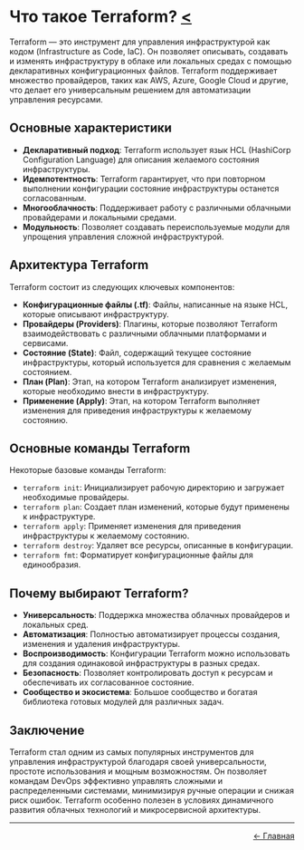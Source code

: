 # Что такое Terraform? [<](../)

Terraform — это инструмент для управления инфраструктурой как кодом (Infrastructure as Code, IaC). Он позволяет описывать, создавать и изменять инфраструктуру в облаке или локальных средах с помощью декларативных конфигурационных файлов. Terraform поддерживает множество провайдеров, таких как AWS, Azure, Google Cloud и другие, что делает его универсальным решением для автоматизации управления ресурсами.

## Основные характеристики
- **Декларативный подход**: Terraform использует язык HCL (HashiCorp Configuration Language) для описания желаемого состояния инфраструктуры.
- **Идемпотентность**: Terraform гарантирует, что при повторном выполнении конфигурации состояние инфраструктуры останется согласованным.
- **Многооблачность**: Поддерживает работу с различными облачными провайдерами и локальными средами.
- **Модульность**: Позволяет создавать переиспользуемые модули для упрощения управления сложной инфраструктурой.

## Архитектура Terraform
Terraform состоит из следующих ключевых компонентов:
- **Конфигурационные файлы (.tf)**: Файлы, написанные на языке HCL, которые описывают инфраструктуру.
- **Провайдеры (Providers)**: Плагины, которые позволяют Terraform взаимодействовать с различными облачными платформами и сервисами.
- **Состояние (State)**: Файл, содержащий текущее состояние инфраструктуры, который используется для сравнения с желаемым состоянием.
- **План (Plan)**: Этап, на котором Terraform анализирует изменения, которые необходимо внести в инфраструктуру.
- **Применение (Apply)**: Этап, на котором Terraform выполняет изменения для приведения инфраструктуры к желаемому состоянию.

## Основные команды Terraform
Некоторые базовые команды Terraform:
- `terraform init`: Инициализирует рабочую директорию и загружает необходимые провайдеры.
- `terraform plan`: Создает план изменений, которые будут применены к инфраструктуре.
- `terraform apply`: Применяет изменения для приведения инфраструктуры к желаемому состоянию.
- `terraform destroy`: Удаляет все ресурсы, описанные в конфигурации.
- `terraform fmt`: Форматирует конфигурационные файлы для единообразия.

## Почему выбирают Terraform?
- **Универсальность**: Поддержка множества облачных провайдеров и локальных сред.
- **Автоматизация**: Полностью автоматизирует процессы создания, изменения и удаления инфраструктуры.
- **Воспроизводимость**: Конфигурации Terraform можно использовать для создания одинаковой инфраструктуры в разных средах.
- **Безопасность**: Позволяет контролировать доступ к ресурсам и обеспечивать их согласованное состояние.
- **Сообщество и экосистема**: Большое сообщество и богатая библиотека готовых модулей для различных задач.

## Заключение
Terraform стал одним из самых популярных инструментов для управления инфраструктурой благодаря своей универсальности, простоте использования и мощным возможностям. Он позволяет командам DevOps эффективно управлять сложными и распределенными системами, минимизируя ручные операции и снижая риск ошибок. Terraform особенно полезен в условиях динамичного развития облачных технологий и микросервисной архитектуры.

---
<p align="right">
<a href="../">← Главная</a>
</p>